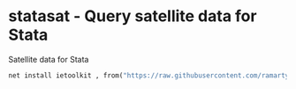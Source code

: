 # statasat - Query satellite data for Stata

Satellite data for Stata

```stata
net install ietoolkit , from("https://raw.githubusercontent.com/ramarty/stata-satellite/master/src") replace
```